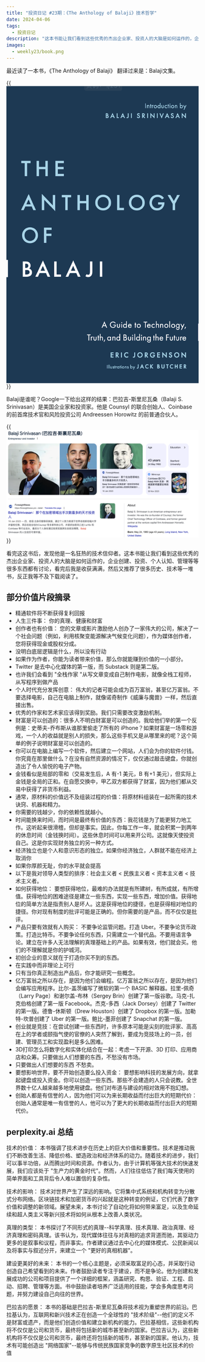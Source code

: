```yaml
---
title: "投资日记 #23期：《The Anthology of Balaji》技术哲学"
date: 2024-04-06
tags:
  - 投资日记 
description: "这本书能让我们看到这些优秀的杰出企业家、投资人的大脑是如何运作的，企业创建、投资、个人认知、管理等等很多东西都有讨论，看完后我是收获满满，然后又推荐了很多历史、技术等一堆书，反正我等不及下载阅读了。"
images:
  - weekly23/book.png
---
```

最近读了一本书，《The Anthology of Balaji》 翻译过来是：Balaji文集。

{{<img src="book.png" alt="bg" maxWidth="600px" align="center" caption="The Anthology of Balaji" >}}

Balaji是谁呢？Google一下给出这样的结果：巴拉吉-斯里尼瓦桑（Balaji S. Srinivasan）是美国企业家和投资家。他是 Counsyl 的联合创始人、Coinbase 的前首席技术官和风险投资公司 Andreessen Horowitz 的前普通合伙人。

{{<img src="recover.png" alt="bg" maxWidth="960px" align="center" caption="Balaji" >}}

看完这这书后，发现他是一名狂热的技术信仰者。这本书能让我们看到这些优秀的杰出企业家、投资人的大脑是如何运作的，企业创建、投资、个人认知、管理等等很多东西都有讨论，看完后我是收获满满，然后又推荐了很多历史、技术等一堆书，反正我等不及下载阅读了。

## 部分价值片段摘录

- 精通软件将不断获得复利回报
- 人生三件事： 你的真理、健康和财富
- 创作者也有价值： 您的文章或影片激励他人创办了一家伟大的公司，解决了一个社会问题（例如，利用核聚变能源解决气候变化问题），作为媒体创作者，您将获得现金或股权分成。
- 没明白底层逻辑是什么，所以没有行动
- 如果作为作者，你能为读者带来价值，那么你就能赚到价值的一小部分。
- Twitter 是去中心化媒体的第一版，而 Substack 则是第二版。
- 也许我们会看到 "全栈作家 "从写文章变成自己制作电影，就像全栈工程师，从写程序到做产品
- 个人时代充分发挥创意： 伟大的记者可能会成为百万富翁，甚至亿万富翁。不要选择电影，自己在电脑上制作，就像诺奇制作《威廉与魔兽》一样，然后直接出售。
- 优秀的作家和艺术家应该得到奖励。我们只需要改变激励机制。
- 财富是可以创造的：很多人不明白财富是可以创造的。我给他们举的第一个反例是：史蒂夫-乔布斯从谁那里偷走了所有的 iPhone？如果财富是一场零和游戏，一个人的收益就是别人的损失，那么这些手机又是从哪里来的呢？这个简单的例子说明财富是可以创造的。
- 你可以在电脑上编写一个软件，然后建立一个网站，人们会为你的软件付钱。你究竟在那里做什么？在没有自然资源的情况下，仅仅通过敲击键盘，你就创造出了令人愉悦的电子产物。
- 金钱看似是局部的零和（交易发生后，A 有-1 美元，B 有+1 美元），但实际上金钱是全局的正和。在自愿交换中，甲乙双方都获得了财富，因为他们都从交易中获得了非货币利益。
- 通常，原材料的价值远不及组装过程的价值：将原材料组装在一起所需的技术诀窍、机器和精力。
- 你需要的钱越少，你的依赖性就越小。
- 时间能换来时间，而时间是最终有价值的东西：我花钱是为了能更努力地工作。这听起来很滑稽，但却是事实。因此，你每工作一年，就会积累一到两年的休息时间（金钱换时间）。这些休息时间可以用来开公司。这就像天使投资自己。这是你实现财务独立的另一种方式。
- 经济独立也是个人和意识形态的独立。如果你经济独立，人群就不能在经济上取消你
- 如果你厚颜无耻，你的水平就会提高
- 以下是我对领导人类型的排序：社会主义者 < 民族主义者 < 资本主义者 < 技术主义者。
- 如何获得地位： 要想获得地位，最难的办法就是有所建树，有所成就，有所增值。获得地位的困难途径是建立一些东西，实现一些东西，增加价值。获得地位的简单方法是指责别人是坏人。这是获得地位的捷径，也是获得相对地位的捷径。你对现有制度的批评可能是正确的。但你需要的是产品，而不仅仅是批评。
- 产品只要有效就有人购买： 不要争论监管问题。打造 Uber。不要争论货币政策。打造比特币。不要争论任何东西，只需建立一个替代品。不要用语言争论。建立在许多人无法理解的真理基础上的产品。如果有效，他们就会买。他们的不理解就是你的护城河。
- 初创企业的意义就在于打造你买不到的东西。
- 在实践中而非理论上可行
- 只有当你真正制造出产品后，你才能研究一些概念。
- 亿万富翁之所以存在，是因为他们会编程。亿万富翁之所以存在，是因为他们会编写应用程序。比尔-盖茨编写了微软的第一个 BASIC 解释器。拉里-佩奇（Larry Page）和谢尔盖-布林（Sergey Brin）创建了第一版谷歌。马克-扎克伯格创建了第一版 Facebook。杰克-多西（Jack Dorsey）创建了 Twitter 的第一版。德鲁-休斯顿（Drew Houston）创建了 Dropbox 的第一版。加勒特-坎普创建了 Uber 的第一版。鲍比-墨菲创建了 Snapchat 的第一版。
- 创业就是竞技：在尝试创建一些东西时，许多原本可能是尖刻的批评家、高高在上的学者或颐指气使的官僚的人突然了解到，要成为竞技场上的一员，创建、管理员工和实现盈利是多么困难。
- 3D打印怎么将数字化和实体化结合在一起：考虑一下开源、3D 打印、应用商店和众筹。只要做出人们想要的东西，不愁没有市场。
- 只要做出人们想要的东西 不愁卖。
- 要想影响世界，要不开始创造要么投入资金： 要想影响科技的发展方向，就拿起键盘或投入资金。你可以创造一些东西。那些不会建造的人只会说教。全世界数十亿人越来越多地使用键盘。他们对布道与建设的相对效用不抱幻想。
- 创始人都是有信誉的人，因为他们可以为来长期收益而付出巨大的短期代价： 创始人通常是唯一有信誉的人，他可以为了更大的长期收益而付出巨大的短期代价。

## perplexity.ai 总结

技术的价值：
本书强调了技术进步在历史上的巨大价值和重要性。技术是推动我们不断改善生活、降低价格、塑造政治和经济体系的动力。随着技术的进步，我们可以事半功倍，从而腾出时间和资源。作者认为，由于计算机等强大技术的快速发展，我们应该处于 "生产力的黄金时代"。然而，人们往往低估了我们每天使用的简单界面和工具背后令人难以置信的复杂性。

技术的影响​：
技术对世界产生了深远的影响。它将集中式系统和机构转变为分散式分布网络。区块链技术和加密货币的兴起就是这种转变的例证，它们代表了数字价值和调整的新领域。展望未来，本书讨论了自动化将如何带来富足，以及生命延续和超人类主义等新兴技术将如何从根本上改善人类状况。

真理的类型：
本书探讨了不同形式的真理--科学真理、技术真理、政治真理、经济真理和密码真理。该书认为，现代媒体往往与对真相的追求背道而驰，其驱动力更多的是叙事和议程，而非事实。作者建议通过去中心化的媒体模式、公民新闻以及将事实与叙述分开，来建立一个 "更好的真相机器"。

建设更美好的未来：
本书的一个核心主题是，必须采取富足的心态，并采取行动创造自己希望看到的未来。作者鼓励读者专注于建设，而不是争论。他为创建和发展成功的公司和项目提供了一个详细的框架，涵盖研究、构思、验证、工程、启动、招聘、管理等方面。书中鼓励读者培养广泛适用的技能，学会多角度思考问题，并努力建设自己向往的世界。

巴拉吉的愿景：
本书的基础是巴拉吉-斯里尼瓦桑将技术视为重塑世界的前沿。巴拉基认为，互联网和新兴技术正在创造一个全球性的 "技术阶级"--他们的定义不是财富或遗产，而是他们创造价值和建立新机构的能力。巴拉基相信，这些新机构将不仅仅是公司和货币，最终将包括新的城市甚至新的国家。巴拉吉认为，这些新机构将不仅仅是公司和货币，最终还将包括新的城市，甚至新的国家。他认为，技术有可能创造出 "网络国家"--能够与传统民族国家竞争的数字原生社区技术的价值